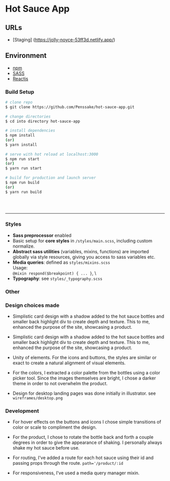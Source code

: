 # Hot Sauce App
 
## URLs
- [Staging] (https://jolly-noyce-53ff3d.netlify.app/)
 
## Environment
* [npm](https://www.npmjs.com/features?gclid=Cj0KCQiAi7XQBRDnARIsANeLIeu5j3pDVzQq5zmYrhf-OP5XJoSLq0BjIBVsAWnGXVQOYBMPRu1yZCcaAoj1EALw_wcB)
* [SASS](https://github.com/sass/sass)
* [Reactjs](https://reactjs.org/)
 
### Build Setup
 
```bash
# clone repo
$ git clone https://github.com/Penssake/hot-sauce-app.git
 
# change directories
$ cd into directory hot-sauce-app
 
# install dependencies
$ npm install
(or)
$ yarn install
 
# serve with hot reload at localhost:3000
$ npm run start
(or)
$ yarn run start
 
# build for production and launch server
$ npm run build
(or)
$ yarn run build
 
```
<br>
 
***
### Styles
 
- **Sass preprocessor** enabled
- Basic setup for **core styles** in `/styles/main.scss`, including custom normalize.
- **Abstract sass utilities** (variables, mixins, functions) are imported globally via style resources, giving you access to sass variables etc.
- **Media queries**: defined as `styles/mixins.scss`\
  Usage: \
  `@mixin respond($breakpoint) { ... }`, \
- **Typography**: see `styles/_typography.scss`
 
### Other
 
### Design choices made
 
- Simplistic card design with a shadow added to the hot sauce bottles and smaller back highlight div to create depth and texture. This to me, enhanced the purpose of the site, showcasing a product.
 
- Simplistic card design with a shadow added to the hot sauce bottles and smaller back highlight div to create depth and texture. This to me, enhanced the purpose of the site, showcasing a product.
 
- Unity of elements. For the icons and buttons, the styles are similar or exact to create a natural alignment of visual elements.
 
- For the colors, I extracted a color palette from the bottles using a color picker tool. Since the images themselves are bright, I chose a darker theme in order to not overwhelm the product.
 
- Design for desktop landing pages was done initially in illustrator. see `wireframes/desktop.png`
 
### Development
 
- For hover effects on the buttons and icons I chose simple transitions of color or scale to compliment the design.
 
- For the product, I chose to rotate the bottle back and forth a couple degrees in order to give the appearance of shaking. I personally always shake my hot sauce before use.
 
- For routing, I've added a route for each hot sauce using their id and passing props through the route.
``` path='/product/:id ```
 
- For responsiveness, I've used a media query manager mixin.
